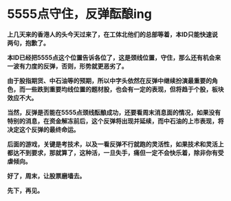 5555点守住，反弹酝酿ing
====

			

**上几天来的香港人的头今天过来了，在工体北他们的总部等着，本ID只能快速说两句，抱歉了。**

**本ID已经把5555点这个位置告诉各位了，这是颈线位置，守住，那么还有机会来一波有力度的反弹，否则，形势就更恶劣了。**

**由于股指期货、中石油等的预期，所以中字头依然在反弹中继续扮演最重要的角色，而一些跌到重要均线位置的题材股，也会有一定的表现，但将趋于个股，板块效应不大。**

**当然，反弹是否能在5555点颈线酝酿成功，还要看周末消息面的情况，如果没有特别的消息，在资金解冻前后，这个反弹将出现并延续，而中石油的上市表现，将决定这个反弹的最终命运。**

**后面的游戏，关键是考技术，以及一看反弹不行就跑的灵活性，如果技术和灵活上都达不到要求，那就算了，这种活，一旦失手，痛但一定不会快乐着，除非你有受虐倾向。**

**好了，周末，让股票磨墙去。**

**先下，再见。**
